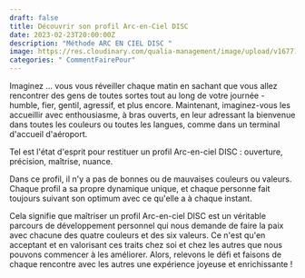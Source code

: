 ```yaml
---
draft: false
title: Découvrir son profil Arc-en-Ciel DISC
date: 2023-02-23T20:00:00Z
description: "Méthode ARC EN CIEL DISC "
image: https://res.cloudinary.com/qualia-management/image/upload/v1677108371/tdf/DALL_E_2023-02-23_00.25.48_-_red_yellow_green_blue_visual_effect_of_speed_in_a_city_geometrical_art_vd178c.png
categories: " CommentFairePour"
---
```


Imaginez ... vous vous réveiller chaque matin en sachant que vous allez rencontrer des gens de toutes sortes tout au long de votre journée - humble, fier, gentil, agressif, et plus encore. Maintenant, imaginez-vous les accueillir avec enthousiasme, à bras ouverts, en leur adressant la bienvenue dans toutes les couleurs ou toutes les langues, comme dans un terminal d'accueil d'aéroport.&nbsp;

Tel est l'état d'esprit pour restituer un profil Arc-en-ciel DISC : ouverture, précision, maîtrise, nuance.&nbsp;

Dans ce profil, il n'y a pas de bonnes ou de mauvaises couleurs ou valeurs. Chaque profil a sa propre dynamique unique, et chaque personne fait toujours suivant son optimum avec ce qu'elle a à chaque instant.

Cela signifie que maîtriser un profil Arc-en-ciel DISC est un véritable parcours de développement personnel qui nous demande de faire la paix avec chacune des quatre couleurs et des six valeurs. Ce n'est qu'en acceptant et en valorisant ces traits chez soi et chez les autres que nous pouvons commencer à les améliorer. Alors, relevons le défi et faisons de chaque rencontre avec les autres une expérience joyeuse et enrichissante !
